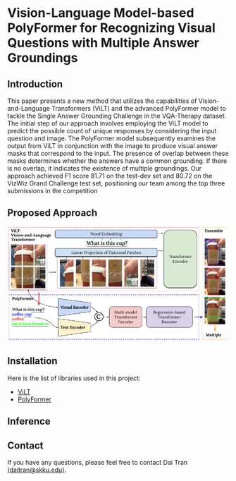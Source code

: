 # Vision-Language Model-based PolyFormer for Recognizing Visual Questions with Multiple Answer Groundings

## Introduction 
This paper presents a new method that utilizes the capabilities of Vision-and-Language Transformers (ViLT) and the advanced PolyFormer model to tackle the Single Answer Grounding Challenge in the VQA-Therapy dataset. The initial step of our approach involves employing the ViLT model to predict the possible count of unique responses by considering the input question and image. The PolyFormer model subsequently examines the output from ViLT in conjunction with the image to produce visual answer masks that correspond to the input. The presence of overlap between these masks determines whether the answers have a common grounding. If there is no overlap, it indicates the existence of multiple groundings. Our approach achieved F1 score 81.71 on the test-dev set and 80.72 on the VizWiz Grand Challenge test set, positioning our team among the top three submissions in the competition


## Proposed Approach
![image](./figures/proposed_approach.png)


## Installation
Here is the list of libraries used in this project:
- [ViLT](https://github.com/dandelin/ViLT/tree/762fd3975c180db6fc88f577cf39549983fa373a)
- [PolyFormer](https://github.com/amazon-science/polygon-transformer)

## Inference




## Contact
If you have any questions, please feel free to contact Dai Tran [(daitran@skku.edu)](daitran@skku.edu).



































